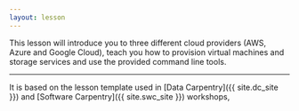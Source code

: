 ```yaml
---
layout: lesson
---
```

This lesson will introduce you to three different cloud providers (AWS, Azure and Google Cloud), teach you how to provision virtual machines and storage services and use the provided command line tools. 

---
It is based on the lesson template used in [Data Carpentry]({{ site.dc_site }})
and [Software Carpentry]({{ site.swc_site }}) workshops,
